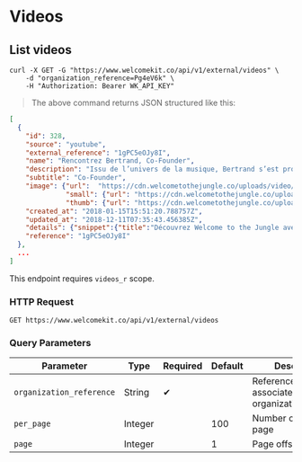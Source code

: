 # Videos

## List videos

```shell
curl -X GET -G "https://www.welcomekit.co/api/v1/external/videos" \
    -d "organization_reference=Pg4eV6k" \
    -H "Authorization: Bearer WK_API_KEY"
```

> The above command returns JSON structured like this:

```json
[
  {
    "id": 328,
    "source": "youtube",
    "external_reference": "1gPC5eOJy8I",
    "name": "Rencontrez Bertrand, Co-Founder",
    "description": "Issu de l’univers de la musique, Bertrand s’est progressivement tourné vers la production audiovisuelle afin de s’investir pleinement dans de nombreux projets créatifs. En 2015 il lance Welcome to the Jungle avec Jérémy, et c’est tout naturellement qu’il s’occupe depuis le début de la direction créative du média et de ses contenus.",
    "subtitle": "Co-Founder",
    "image": {"url":  "https://cdn.welcometothejungle.co/uploads/video/image/1480/151603/wttj_video_0679859b-6e84-4549-bbc4-1330eddcac57.jpg",
              "small": {"url": "https://cdn.welcometothejungle.co/uploads/video/image/1480/151603/small_wttj_video_0679859b-6e84-4549-bbc4-1330eddcac57.jpg"},
              "thumb": {"url": "https://cdn.welcometothejungle.co/uploads/video/image/1480/151603/thumb_wttj_video_0679859b-6e84-4549-bbc4-1330eddcac57.jpg"}},
    "created_at": "2018-01-15T15:51:20.788757Z",
    "updated_at": "2018-12-11T07:35:43.456385Z",
    "details": {"snippet":{"title":"Découvrez Welcome to the Jungle avec Bertrand, Co Founder","thumbnails":{"standard":{"width":640,"url":"https://i.ytimg.com/vi/1gPC5eOJy8I/sddefault.jpg","height":480},"medium":{"width":320,"url":"https://i.ytimg.com/vi/1gPC5eOJy8I/mqdefault.jpg","height":180},"high":{"width":480,"url":"https://i.ytimg.com/vi/1gPC5eOJy8I/hqdefault.jpg","height":360},"default":{"width":120,"url":"https://i.ytimg.com/vi/1gPC5eOJy8I/default.jpg","height":90}},"tags":["WTTJ","Welcome to the Jungle","Recrutement","Emploi"],"publishedAt":"2018-01-16T08:54:19.000Z","localized":{"title":"Découvrez Welcome to the Jungle avec Bertrand, Co Founder","description":"Welcome to the Jungle recrute !\nRetrouvez toutes leurs offres sur Welcome to the Jungle : https://www.welcometothejungle.co/companies/wttj"},"liveBroadcastContent":"none","description":"Welcome to the Jungle recrute !\nRetrouvez toutes leurs offres sur Welcome to the Jungle : https://www.welcometothejungle.co/companies/wttj","defaultAudioLanguage":"fr","channelTitle":"Welcome to the Jungle","channelId":"UCEO2-sJLw0H4_xdX1yVbCNg","categoryId":"22"},"kind":"youtube#video","id":"1gPC5eOJy8I","etag":"\"XI7nbFXulYBIpL0ayR_gDh3eu1k/Em-kOOTlYyb8wnVjYe_SL9w7eHE\"","contentDetails":{"projection":"rectangular","licensedContent":false,"duration":"PT1M28S","dimension":"2d","definition":"hd","caption":"false"}},
    "reference": "1gPC5eOJy8I"
  },
  ...
]
```

<aside class="notice">
This endpoint requires <code>videos_r</code> scope.
</aside>

### HTTP Request

`GET https://www.welcomekit.co/api/v1/external/videos`

### Query Parameters

Parameter | Type | Required | Default | Description | Example
--- | --- | --- | --- | --- | ---
`organization_reference` | String | ✔ | | Reference of the associated organization/company | aEioU123
`per_page` | Integer | | 100 | Number of videos per page |
`page` | Integer | | 1 | Page offset |
